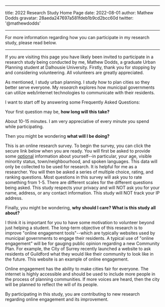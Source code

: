 
---
title: 2022 Research Study Home Page
date: 2022-08-01
author: Mathew Dodds
gravatar: 28aeda247697a581fdeb1b9cd2bcc60d
twitter: '@mathewdodds'


---

For more information regarding how you can participate in my research study, please read below.

---

If you are visiting this page you have likely been invited to participate in a research study being conducted by me, Mathew Dodds, a graduate Urban Planning student at Dalhousie University. Firstly, thank you for stopping by and considering volunteering. All volunteers are greatly appreciated. 

As mentioned, I study urban planning. I study how to plan cities so they better serve everyone. My *research* explores how municipal governments can utilize web/internet technologies to communicate with their residents. 

I want to start off by answering some Frequently Asked Questions:

Your first question may be, **how long will this take?** 

About 10-15 minutes. I am very appreciative of every minute you spend while participating.

Then you might be wondering **what will I be doing?**

This is an online research survey. To begin the survey, you can click the secure link below when you are ready. You will first be asked to provide some <u>optional</u> information about yourself--in particular, your age, visible minority status, town/neighbourhood, and spoken languages.  This data will only be collected to be used for research. It is helpful for me as a researcher. You will then be asked a series of multiple choice, rating, and ranking questions. Most questions in this survey will ask you to rate something from 1-5.  There are different scales for the different questions being asked. This study respects your privacy and will NOT ask you for your name, address, or any contact information. This study will NOT track your IP address. 

Finally, you might be wondering, **why should I care? What is this study all about?**

I think it is important for you to have some motivation to volunteer beyond just helping a student. The long-term objective of this research is to improve "online engagement tools"--which are typically websites used by municipal governments to engage their residents. A typical use of "online engagement" will be for gauging public opinion regarding a new Community Plan. For example, the City of Surrey recently launched a website to ask residents of Guildford what they would like their community to look like in the future. This website is an example of online engagement.

Online engagement has the ability to make cities fair for everyone.  The internet is highly accessible and should be used to include more people in the process of planning communities. If more voices are heard, then the city will be planned to reflect the will of its people. 

By participating in this study, you are contributing to new research regarding online engagement and its improvement.






